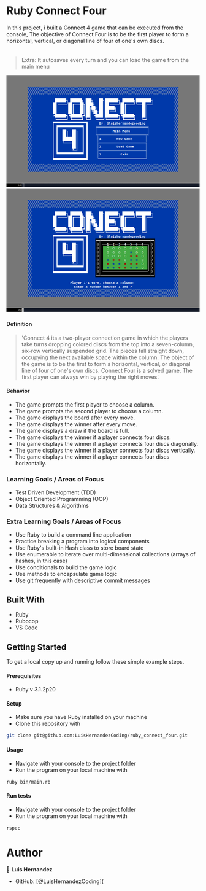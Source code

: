 # Ruby Connect Four

In this project, i built a Connect 4 game that can be executed from the console, The objective of Connect Four is to be the first player to form a horizontal, vertical, or diagonal line of four of one's own discs.

######

> Extra: It autosaves every turn and you can load the game from the main menu

![Hangman Preview](assets/Menu_Preview.png)
![Hangman Preview](assets/Game_preview.png)

#### Definition
> 'Connect 4 its a two-player connection game in which the players take turns dropping colored discs from the top into a seven-column, six-row vertically suspended grid. The pieces fall straight down, occupying the next available space within the column. The object of the game is to be the first to form a horizontal, vertical, or diagonal line of four of one's own discs. Connect Four is a solved game. The first player can always win by playing the right moves.'

#### Behavior
- The game prompts the first player to choose a column.
- The game prompts the second player to choose a column.
- The game displays the board after every move.
- The game displays the winner after every move.
- The game displays a draw if the board is full.
- The game displays the winner if a player connects four discs.
- The game displays the winner if a player connects four discs diagonally.
- The game displays the winner if a player connects four discs vertically.
- The game displays the winner if a player connects four discs horizontally.

### Learning Goals / Areas of Focus

- Test Driven Development (TDD)
- Object Oriented Programming (OOP)
- Data Structures & Algorithms

### Extra Learning Goals / Areas of Focus

- Use Ruby to build a command line application
- Practice breaking a program into logical components
- Use Ruby's built-in Hash class to store board state
- Use enumerable to iterate over multi-dimensional collections (arrays of hashes, in this case)
- Use conditionals to build the game logic
- Use methods to encapsulate game logic
- Use git frequently with descriptive commit messages

## Built With

- Ruby
- Rubocop
- VS Code

## Getting Started

To get a local copy up and running follow these simple example steps.

#### Prerequisites

- Ruby v 3.1.2p20

#### Setup

- Make sure you have Ruby installed on your machine
- Clone this repository with
```bash
git clone git@github.com:LuisHernandezCoding/ruby_connect_four.git
```

#### Usage

- Navigate with your console to the project folder
- Run the program on your local machine with

```bash
ruby bin/main.rb
```

#### Run tests

- Navigate with your console to the project folder
- Run the program on your local machine with

```bash
rspec
```

# Author

👤 **Luis Hernandez**

- GitHub: [@LuisHernandezCoding](